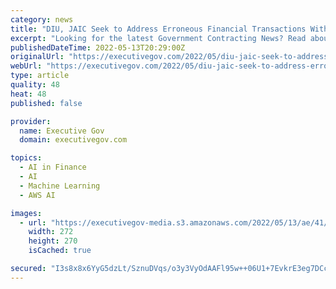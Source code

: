 ```yaml
---
category: news
title: "DIU, JAIC Seek to Address Erroneous Financial Transactions With Machine Learning Platforms"
excerpt: "Looking for the latest Government Contracting News? Read about DIU, JAIC Seek to Address Erroneous Financial Transactions With Machine Learning Platforms."
publishedDateTime: 2022-05-13T20:29:00Z
originalUrl: "https://executivegov.com/2022/05/diu-jaic-seek-to-address-erroneous-financial-transactions-with-machine-learning/"
webUrl: "https://executivegov.com/2022/05/diu-jaic-seek-to-address-erroneous-financial-transactions-with-machine-learning/"
type: article
quality: 48
heat: 48
published: false

provider:
  name: Executive Gov
  domain: executivegov.com

topics:
  - AI in Finance
  - AI
  - Machine Learning
  - AWS AI

images:
  - url: "https://executivegov-media.s3.amazonaws.com/2022/05/13/ae/41/73/b2/33/fe/27/e4/00P4y000017t9t3EAA.png"
    width: 272
    height: 270
    isCached: true

secured: "I3s8x8x6YyG5dzLt/SznuDVqs/o3y3VyOdAAFl95w++06U1+7EvkrE3eg7DCcTfjfmz1FnYTlYh9d2tje9cHtdYMi2rEb79jmKEKwvCF3EtasZLzSvTyschC4n55ieZzp1pvNuxArDw3D9Vpk/BmjiA2Pml0/sZyvXklu2uj+ipa6EZLfACf0mGynGF/29Jg7RCl30zAJjyBK0nUoBHkku+PVz8/6ewGP68x1krzhHVXPSxCTsl+/0AAj/iUx1kPb/3nk9hoo6CU4Tl6w8F1x2xtvTUWUQdUp30bWoMCXz3TSzsEUqBYaJUX1+q7JZPKhZdrQxtmSriJ61dLQrwB8TDhEw07yAmJphbVZbjv3t8=;hmdEMcoBwa4vbDm4pipEwg=="
---
```


